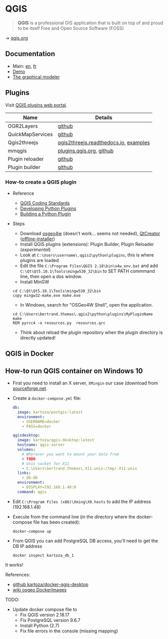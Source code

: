 # QGIS

> **QGIS** is a professional GIS application that is built on top of and proud to be itself Free and Open Source Software (FOSS)

→ [qgis.org](https://www.qgis.org/en/site/)

## Documentation

- Main: [en](https://www.qgis.org/en/docs/index.html), [fr](https://www.qgis.org/fr/docs/index.html)
- [Demo](http://demo.qgis.org/)
- [The graphical modeler](https://docs.qgis.org/2.8/en/docs/user_manual/processing/modeler.html)

## Plugins

Visit [QGIS plugins web portal](https://plugins.qgis.org/).

Name | Details
---- | -------
OGR2Layers | [github](https://github.com/lucadelu/OGR2Layers/)
QuickMapServices | [github](http://nextgis.com/blog/quickmapservices/)
Qgis2threejs | [qgis2threejs.readthedocs.io](http://qgis2threejs.readthedocs.io/en/docs-release/), [examples](http://qgis2threejs.readthedocs.io/en/docs-release/Examples.html)
mmqgis | [plugins.qgis.org](https://plugins.qgis.org/plugins/mmqgis/), [github](https://github.com/michaelminn/mmqgis)
Plugin reloader | [github](https://github.com/borysiasty/plugin_reloader)
Plugin builder| [github](https://github.com/g-sherman/Qgis-Plugin-Builder)

### How-to create a QGIS plugin

- Reference
  - [QGIS Coding Standards](https://www.qgis.org/en/site/getinvolved/development/qgisdevelopersguide/codingstandards.html)
  - [Developing Python Plugins](https://docs.qgis.org/testing/en/docs/pyqgis_developer_cookbook/plugins.html)
  - [Building a Python Plugin](http://www.qgistutorials.com/en/docs/building_a_python_plugin.html)

- Steps
  - Download [osgeo4w](http://trac.osgeo.org/osgeo4w/) (doesn't work... seems not needed), [QtCreator](https://www.qt.io/) ([offline-installer](https://www1.qt.io/offline-installers/))
  - Install QGIS plugins (extensions): Plugin Builder, Plugin Reloader (_experimental_)
  - Look at `C:\Users\username\.qgis2\python\plugins`, this is where plugins are loaded
  - Edit the file `C:\Program Files\QGIS 2.18\bin\o4w_env.bat` and add `C:\Qt\Qt5.10.1\Tools\mingw530_32\bin` to SET PATH commmand line, then open a dos window.
  - Install MinGW

  ```dos
  cd C:\Qt\Qt5.10.1\Tools\mingw530_32\bin
  copy mingw32-make.exe make.exe
  ```

  - In Windows, search for "OSGeo4W Shell", open the application.

  ```dos
  cd C:\Users\bertrand.thomas\.qgis2\python\plugins\MyPluginName
  make
  REM pyrcc4 -o resources.py  resources.qrc
  ```

  - Think about reload the plugin repository when the plugin directory is directly updated!

## QGIS in Docker

## How-to run QGIS container on Windows 10

- First you need to install an X server, `XMingin` our case (download from [sourceforge.net](https://sourceforge.net/projects/xming/).

- Create a `docker-compose.yml` file:

  ```yaml
  db:
    image: kartoza/postgis:latest
    environment:
      - USERNAME=docker
      - PASS=docker

  qgisdesktop:
    image: kartoza/qgis-desktop:latest
    hostname: qgis-server
    volumes:
      # Wherever you want to mount your data from
      # TODO
      # Unix socket for X11
      - C:\Users\bertrand.thomas\.X11-unix:/tmp/.X11-unix
    links:
      - db:db
    environment:
      - DISPLAY=192.168.1.48:0
    command: qgis
  ```

- Edit `C:\Program Files (x86)\Xming\X0.hosts` to add the IP address (192.168.1.48)

- Execute from the command line (in the directory where the docker-compose file has been created):

  ```dos
  docker-compose up
  ```

- From QGIS you can add PostgreSQL DB access, you'll need to get the DB IP address

  ```dos
  docker inspect kartoza_db_1
  ```

It works!

References:

- [github kartoza/docker-qgis-desktop](https://github.com/kartoza/docker-qgis-desktop)
- [wiki osgeo DockerImages](https://wiki.osgeo.org/wiki/DockerImages)

TODO:

- Update docker compose file to
  - Fix QGIS version 2.18.17
  - Fix PostgreSQL version 9.6.7
  - Install Python (2.7)
  - Fix file errors in the console (missing mapping)
